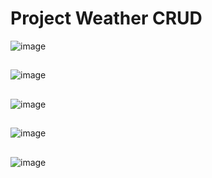 # Project Weather CRUD

![image](https://github.com/benaa1995/Project_Weather_CRUD/assets/58992981/c36c161f-4454-4993-9059-4ddcd8f192fc)

##
![image](https://github.com/benaa1995/Project_Weather_CRUD/assets/58992981/d9a40072-4eba-40b7-8cc4-e013da4964ba)

##
![image](https://github.com/benaa1995/Project_Weather_CRUD/assets/58992981/13fde798-0012-4d39-9916-a115f1e69759)

##

![image](https://github.com/benaa1995/Project_Weather_CRUD/assets/58992981/151314d4-524f-4023-9d9b-d2991ff7e36d)

##

![image](https://github.com/benaa1995/Project_Weather_CRUD/assets/58992981/df07bff2-9847-43a3-b76a-a85621650298)


